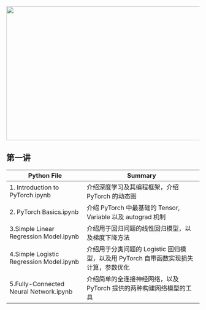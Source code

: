 <div align=center><img width="650" height="350" src="https://github.com/zheng992328/PyTorch_Tutorial/blob/master/Images/pytorch.png"/></div>
 

## 第一讲

Python File | Summary
------ | ------  
1.  Introduction to PyTorch.ipynb | 介绍深度学习及其编程框架，介绍 PyTorch 的动态图
2.  PyTorch Basics.ipynb | 介绍 PyTorch 中最基础的 Tensor, Variable 以及 autograd 机制
3.Simple Linear Regression Model.ipynb | 介绍用于回归问题的线性回归模型，以及梯度下降方法
4.Simple Logistic Regression Model.ipynb | 介绍用于分类问题的 Logistic 回归模型，以及用 PyTorch 自带函数实现损失计算，参数优化
5.Fully-Connected Neural Network.ipynb | 介绍简单的全连接神经网络，以及 PyTorch 提供的两种构建网络模型的工具
